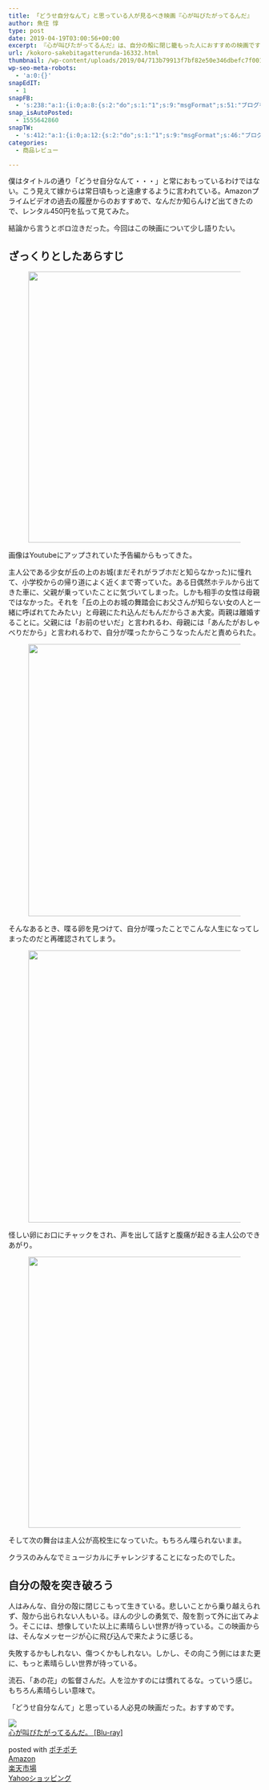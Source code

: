 ```yaml
---
title: 「どうせ自分なんて」と思っている人が見るべき映画『心が叫びたがってるんだ』
author: 魚住 惇
type: post
date: 2019-04-19T03:00:56+00:00
excerpt: 『心が叫びたがってるんだ』は、自分の殻に閉じ籠もった人におすすめの映画ですよ。
url: /kokoro-sakebitagatterunda-16332.html
thumbnail: /wp-content/uploads/2019/04/713b79913f7bf82e50e346dbefc7f001.png
wp-seo-meta-robots:
  - 'a:0:{}'
snapEdIT:
  - 1
snapFB:
  - 's:238:"a:1:{i:0;a:8:{s:2:"do";s:1:"1";s:9:"msgFormat";s:51:"ブログを更新しました！%TITLE% %SITENAME%";s:8:"postType";s:1:"A";s:9:"isAutoImg";s:1:"A";s:8:"imgToUse";s:0:"";s:9:"isAutoURL";s:1:"A";s:8:"urlToUse";s:0:"";s:4:"doFB";i:0;}}";'
snap_isAutoPosted:
  - 1555642860
snapTW:
  - 's:412:"a:1:{i:0;a:12:{s:2:"do";s:1:"1";s:9:"msgFormat";s:46:"ブログを更新しました: %TITLE%  %URL%";s:8:"attchImg";s:1:"1";s:9:"isAutoImg";s:1:"A";s:8:"imgToUse";s:0:"";s:9:"isAutoURL";s:1:"A";s:8:"urlToUse";s:0:"";s:4:"doTW";i:0;s:8:"isPosted";s:1:"1";s:4:"pgID";s:19:"1119073385298792448";s:7:"postURL";s:56:"https://twitter.com/jun3010me/status/1119073385298792448";s:5:"pDate";s:19:"2019-04-19 03:01:01";}}";'
categories:
  - 商品レビュー

---
```

僕はタイトルの通り「どうせ自分なんて・・・」と常におもっているわけではない。こう見えて嫁からは常日頃もっと遠慮するように言われている。Amazonプライムビデオの過去の履歴からのおすすめで、なんだか知らんけど出てきたので、レンタル450円を払って見てみた。

結論から言うとボロ泣きだった。今回はこの映画について少し語りたい。

## ざっくりとしたあらすじ

<div class="wp-block-image">
  <figure class="aligncenter"><img decoding="async" loading="lazy" width="957" height="540" src="/wp-content/uploads/2019/04/dee5df3796e90eac6b18eb5b9683b828.png" alt="" class="wp-image-16329"  sizes="(max-width: 957px) 100vw, 957px" /></figure>
</div>

画像はYoutubeにアップされていた予告編からもってきた。

主人公である少女が丘の上のお城(まだそれがラブホだと知らなかった)に憧れて、小学校からの帰り道によく近くまで寄っていた。ある日偶然ホテルから出てきた車に、父親が乗っていたことに気づいてしまった。しかも相手の女性は母親ではなかった。それを「丘の上のお城の舞踏会にお父さんが知らない女の人と一緒に呼ばれてたみたい」と母親にたれ込んだもんだからさぁ大変。両親は離婚することに。父親には「お前のせいだ」と言われるわ、母親には「あんたがおしゃべりだから」と言われるわで、自分が喋ったからこうなったんだと責められた。

<div class="wp-block-image">
  <figure class="aligncenter"><img decoding="async" loading="lazy" width="960" height="542" src="/wp-content/uploads/2019/04/e56d98e3326efb7041c3146b8837f6a0.png" alt="" class="wp-image-16328"  sizes="(max-width: 960px) 100vw, 960px" /></figure>
</div>

そんなあるとき、喋る卵を見つけて、自分が喋ったことでこんな人生になってしまったのだと再確認されてしまう。

<div class="wp-block-image">
  <figure class="aligncenter"><img decoding="async" loading="lazy" width="963" height="542" src="/wp-content/uploads/2019/04/fe6710ce25e37e2e193efb92d5672d29.png" alt="" class="wp-image-16330"  sizes="(max-width: 963px) 100vw, 963px" /></figure>
</div>

怪しい卵にお口にチャックをされ、声を出して話すと腹痛が起きる主人公のできあがり。

<div class="wp-block-image">
  <figure class="aligncenter"><img decoding="async" loading="lazy" width="963" height="540" src="/wp-content/uploads/2019/04/fd21cd4dab5291935e51f9463567fdfa.png" alt="" class="wp-image-16327"  sizes="(max-width: 963px) 100vw, 963px" /></figure>
</div>

そして次の舞台は主人公が高校生になっていた。もちろん喋られないまま。

クラスのみんなでミュージカルにチャレンジすることになったのでした。



## 自分の殻を突き破ろう

人はみんな、自分の殻に閉じこもって生きている。悲しいことから乗り越えられず、殻から出られない人もいる。ほんの少しの勇気で、殻を割って外に出てみよう。そこには、想像していた以上に素晴らしい世界が待っている。この映画からは、そんなメッセージが心に飛び込んで来たように感じる。

失敗するかもしれない、傷つくかもしれない。しかし、その向こう側にはまた更に、もっと素晴らしい世界が待っている。

流石、「あの花」の監督さんだ。人を泣かすのには慣れてるな。っていう感じ。もちろん素晴らしい意味で。

「どうせ自分なんて」と思っている人必見の映画だった。おすすめです。

<div class="cstmreba">
  <div class="kaerebalink-box">
    <div class="kaerebalink-image">
      <a href="https://www.amazon.co.jp/%E5%BF%83%E3%81%8C%E5%8F%AB%E3%81%B3%E3%81%9F%E3%81%8C%E3%81%A3%E3%81%A6%E3%82%8B%E3%82%93%E3%81%A0%E3%80%82-Blu-ray-%E6%B0%B4%E7%80%AC%E3%81%84%E3%81%AE%E3%82%8A/dp/B01ALHBS84?SubscriptionId=AKIAIGGQ4QGQY6L2RH4A&tag=jun3010me-22&linkCode=xm2&camp=2025&creative=165953&creativeASIN=B01ALHBS84" target="_blank" rel="noopener noreferrer"><img decoding="async" src="https://images-fe.ssl-images-amazon.com/images/I/41cIFguFtCL._SL160_.jpg" style="border: none;" /></a>
    </div>
    <div class="kaerebalink-info">
      <div class="kaerebalink-name">
        <a href="https://www.amazon.co.jp/%E5%BF%83%E3%81%8C%E5%8F%AB%E3%81%B3%E3%81%9F%E3%81%8C%E3%81%A3%E3%81%A6%E3%82%8B%E3%82%93%E3%81%A0%E3%80%82-Blu-ray-%E6%B0%B4%E7%80%AC%E3%81%84%E3%81%AE%E3%82%8A/dp/B01ALHBS84?SubscriptionId=AKIAIGGQ4QGQY6L2RH4A&tag=jun3010me-22&linkCode=xm2&camp=2025&creative=165953&creativeASIN=B01ALHBS84" target="_blank" rel="noopener noreferrer">心が叫びたがってるんだ。 [Blu-ray]</a>
        <p>
        </p>
        <div class="kaerebalink-powered-date">
          posted with <a href="http://192.168.11.200:8000/" rel="nofollow noopener noreferrer" target="_blank">ポチポチ</a>
        </div>
      </div>
      <div class="kaerebalink-link1">
        <div class="shoplinkamazon">
          <a href="https://www.amazon.co.jp/gp/search?keywords=心が叫びたがってるんだ&tag=jun3010me-22" target="_blank" rel="noopener noreferrer">Amazon</a>
        </div>
        <div class="shoplinkrakuten">
          <a href="https://hb.afl.rakuten.co.jp/hgc/10ef1d94.c90f9829.10ef1d95.53606a39/?pc=https%3A%2F%2Fsearch.rakuten.co.jp%2Fsearch%2Fmall%2F心が叫びたがってるんだ%2F-%2Ff.1-p.1-s.1-sf.0-st.A-v.2%3Fx%3D0%26scid%3Daf_ich_link_urltxt%26m%3Dhttp%3A%2F%2Fm.rakuten.co.jp%2F" target="_blank" rel="noopener noreferrer">楽天市場</a>
        </div>
        <div class="shoplinkyahoo">
          <a href="https://ck.jp.ap.valuecommerce.com/servlet/referral?sid=3040825&pid=884909937&vc_url=http%3A%2F%2Fsearch.shopping.yahoo.co.jp%2Fsearch%3Fp%3D心が叫びたがってるんだ;vcptn=kaereba" target="_blank" rel="noopener noreferrer">Yahooショッピング<img decoding="async" loading="lazy" src="//ad.jp.ap.valuecommerce.com/servlet/gifbanner?sid=3040825&pid=884909937" width="1" height="1" border="0" /></a>
        </div>
      </div>
    </div>
    <div class="booklink-footer">
    </div>
  </div>
</div>
